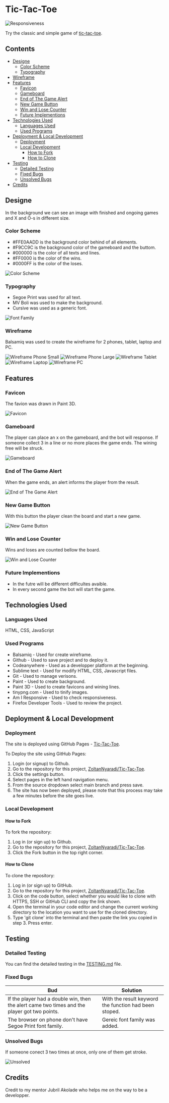# Tic-Tac-Toe

![Responsiveness](documentation/README/resp.png)

Try the classic and simple game of [tic-tac-toe](https://zoltannyaradi.github.io/Tic-Tac-Toe/).

## Contents

* [Designe](#designe)
  * [Color Scheme](#color-scheme)
  * [Typography](#typography)
*   [Wireframe](#wireframe)
* [Features](#features)
  * [Favicon](#favicon)
  * [Gameboard](#gameboard)
  * [End of The Game Alert](#end-of-the-game-alert)
  * [New Game Button](#new-game-button)
  * [Win and Lose Counter](#win-and-lose-counter)
  * [Future Implementions](#future-implementions)
* [Technologies Used](#technologies-used)
  * [Languages Used](#languages-used)
  * [Used Programs](#used-programs)
* [Deployment & Local Development](#deployment--local-development)
  * [Deployment](#deployment)
  * [Local Development](#local-development)
    * [How to Fork](#how-to-fork)
    * [How to Clone](#how-to-clone)
* [Testing](#testing)
    * [Detailed Testing](#detailed-testing)
    * [Fixed Bugs](#fixed-bugs)
    * [Unsolved Bugs](#unsolved-bugs) 
* [Credits](#credits)

 ## Designe
 
In the background we can see an image with finished and ongoing games and X and O-s in different size.

### Color Scheme

* #FFE0AADD is the background color behind of all elements.
* #F9CC9C is the background color of the gameboard and the buttom.
* #000000 is the color of all texts and lines.
* #FF0000 is the color of the wins.
* #0000FF is the color of the loses.

![Color Scheme](documentation/README/color-scheme.png)

### Typography

* Segoe Print was used for all text.
* MV Boli was used to make the background.
* Cursive was used as a generic font.

![Font Family](documentation/README/font-family.png)

### Wireframe

Balsamiq was used to create the wireframe for 2 phones, tablet, laptop and PC.

![Wireframe Phone Small](documentation/README/wireframe-phone-small.png)
![Wireframe Phone Large](documentation/README/wireframe-phone-large.png)
![Wireframe Tablet](documentation/README/wireframe-tablet.png)
![Wireframe Laptop](documentation/README/wireframe-laptop.png)
![Wireframe PC](documentation/README/wireframe-pc.png)

## Features

### Favicon

The favion was drawn in Paint 3D.

![Favicon](documentation/README/favicon.png)

### Gameboard

The player can place an x on the gameboard, and the bot will response. If someone collect 3 in a line or no more places the game ends. The wining free will be struck.

![Gameboard](documentation/README/gameboard.png)

### End of The Game Alert

When the game ends, an alert informs the player from the result.

![End of The Game Alert](documentation/README/end-of-the-game-alert.png)

### New Game Button

With this button the player clean the board and start a new game.

![New Game Button](documentation/README/new-game-button.png)

### Win and Lose Counter

Wins and loses are counted bellow the board.

![Win and Lose Counter](documentation/README/win-and-lose-counter.png)

### Future Implementions

* In the futre will be different difficultes avaible. 
* In every second game the bot will start the game.

## Technologies Used

### Languages Used

HTML, CSS, JavaScript

### Used Programs

* Balsamiq - Used for create wireframe.
* Github - Used to save project and to deploy it.
* Codeanywhere - Used as a developper platform at the beginning.
* Sublime text - Used for modify HTML, CSS, Javascript files.
* Git - Used to manage verisons.
* Paint - Used to create background.
* Paint 3D - Used to create favicons and wining lines.
* tinypng.com - Used to tinify images.
* Am I Responsive - Used to check responsiveness.
* Firefox Developer Tools - Used to review the project.

## Deployment & Local Development
### Deployment

The site is deployed using GitHub Pages - [Tic-Tac-Toe](https://zoltannyaradi.github.io/Tic-Tac-Toe/).

To Deploy the site using GitHub Pages:

1. Login (or signup) to Github.
2. Go to the repository for this project, [ZoltanNyaradi/Tic-Tac-Toe](https://github.com/ZoltanNyaradi/Tic-Tac-Toe/deployments).
3. Click the settings button.
4. Select pages in the left hand navigation menu.
5. From the source dropdown select main branch and press save.
6. The site has now been deployed, please note that this process may take a few minutes before the site goes live.

### Local Development

#### How to Fork

To fork the repository:

1. Log in (or sign up) to Github.
2. Go to the repository for this project, [ZoltanNyaradi/Tic-Tac-Toe](https://github.com/ZoltanNyaradi/Tic-Tac-Toe/deployments).
3. Click the Fork button in the top right corner.

#### How to Clone

To clone the repository:

1. Log in (or sign up) to GitHub.
2. Go to the repository for this project, [ZoltanNyaradi/Tic-Tac-Toe](https://github.com/ZoltanNyaradi/Tic-Tac-Toe/deployments).
3. Click on the code button, select whether you would like to clone with HTTPS, SSH or GitHub CLI and copy the link shown.
4. Open the terminal in your code editor and change the current working directory to the location you want to use for the cloned directory.
5. Type 'git clone' into the terminal and then paste the link you copied in step 3. Press enter.

## Testing

### Detailed Testing

You can find the detailed testing in the [TESTING.md](TESTING.md) file.

### Fixed Bugs

| Bud | Solution |
| --- | --- |
| If the player had a double win, then the alert came two times and the player got two points. | With the result keyword the function had been stoped. | 
| The browser on phone don't have Segoe Print font family. | Gereic font family was added. |

### Unsolved Bugs

If someone conect 3 two times at once, only one of them get stroke.

![Unsolved](documentation/README/unsolved.png)

## Credits

Credit to my mentor Jubril Akolade who helps me on the way to be a developper.
